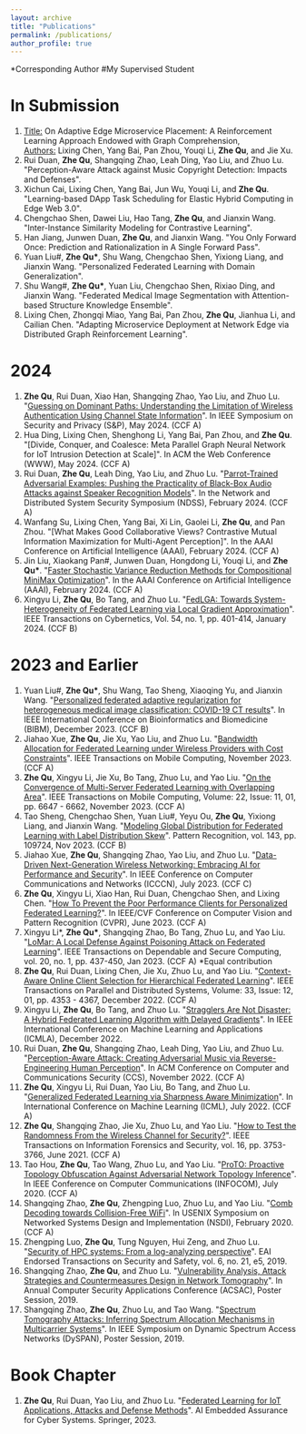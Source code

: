 ```yaml
---
layout: archive
title: "Publications"
permalink: /publications/
author_profile: true
---
```

\*Corresponding Author   \#My Supervised Student      

In Submission
=====
1. <font size= “1.5”><ins>Title:</ins> On Adaptive Edge Microservice Placement: A Reinforcement Learning Approach Endowed with Graph Comprehension,\
   <ins>Authors:</ins> Lixing Chen, Yang Bai, Pan Zhou, Youqi Li, **Zhe Qu**, and Jie Xu.</font>
3. Rui Duan, **Zhe Qu**, Shangqing Zhao, Leah Ding, Yao Liu, and Zhuo Lu. "Perception-Aware Attack against Music Copyright Detection: Impacts and Defenses".
4. Xichun Cai, Lixing Chen, Yang Bai, Jun Wu, Youqi Li, and **Zhe Qu**. "Learning-based DApp Task Scheduling for Elastic Hybrid Computing in Edge Web 3.0".
5. Chengchao Shen, Dawei Liu, Hao Tang, **Zhe Qu**, and Jianxin Wang. "Inter-Instance Similarity Modeling for Contrastive Learning".
6. Han Jiang, Junwen Duan, **Zhe Qu**, and Jianxin Wang. "You Only Forward Once: Prediction and Rationalization in A Single Forward Pass".
7. Yuan Liu\#, **Zhe Qu\***, Shu Wang, Chengchao Shen, Yixiong Liang, and Jianxin Wang. "Personalized Federated Learning with Domain Generalization".
8. Shu Wang\#, **Zhe Qu\***, Yuan Liu, Chengchao Shen, Rixiao Ding, and Jianxin Wang. "Federated Medical Image Segmentation with Attention-based Structure Knowledge Ensemble".
9. Lixing Chen, Zhongqi Miao, Yang Bai, Pan Zhou, **Zhe Qu**, Jianhua Li, and Cailian Chen. "Adapting Microservice Deployment at Network Edge via Distributed Graph Reinforcement Learning".

2024
=====
1. **Zhe Qu**, Rui Duan, Xiao Han, Shangqing Zhao, Yao Liu, and Zhuo Lu. "[Guessing on Dominant Paths: Understanding the Limitation of Wireless Authentication Using Channel State Information](https://csalab.site/getsrc/?n=papers/23qdh-sp.pdf)". In IEEE Symposium on Security and Privacy (S&P), May 2024. (CCF A)
2. Hua Ding, Lixing Chen, Shenghong Li, Yang Bai, Pan Zhou, and **Zhe Qu**. "[Divide, Conquer, and Coalesce: Meta Parallel Graph Neural Network for IoT Intrusion Detection at Scale]". In ACM the Web Conference (WWW), May 2024. (CCF A) 
3. Rui Duan, **Zhe Qu**, Leah Ding, Yao Liu, and Zhuo Lu. "[Parrot-Trained Adversarial Examples: Pushing the Practicality of Black-Box Audio Attacks against Speaker Recognition Models](https://arxiv.org/pdf/2311.07780.pdf)". In the Network and Distributed System Security Symposium (NDSS), February 2024. (CCF A)
4. Wanfang Su, Lixing Chen, Yang Bai, Xi Lin, Gaolei Li, **Zhe Qu**, and Pan Zhou. "[What Makes Good Collaborative Views? Contrastive Mutual Information Maximization for Multi-Agent Perception]". In the AAAI Conference on Artificial Intelligence (AAAI), February 2024. (CCF A)
5. Jin Liu, Xiaokang Pan\#, Junwen Duan, Hongdong Li, Youqi Li, and **Zhe Qu\***. "[Faster Stochastic Variance Reduction Methods for Compositional MiniMax Optimization](https://arxiv.org/pdf/2308.09604.pdf)". In the AAAI Conference on Artificial Intelligence (AAAI), February 2024. (CCF A)
6. Xingyu Li, **Zhe Qu**, Bo Tang, and Zhuo Lu. "[FedLGA: Towards System-Heterogeneity of Federated Learning via Local Gradient Approximation](https://arxiv.org/pdf/2112.11989.pdf)". IEEE Transactions on Cybernetics, Vol. 54, no. 1, pp. 401-414, January 2024. (CCF B)

2023 and Earlier
====
1. Yuan Liu\#, **Zhe Qu\***, Shu Wang, Tao Sheng, Xiaoqing Yu, and Jianxin Wang. "[Personalized federated adaptive regularization for heterogeneous medical image classification: COVID-19 CT results](https://ieeexplore.ieee.org/abstract/document/10385702)". In IEEE International Conference on Bioinformatics and Biomedicine (BIBM), December 2023. (CCF B)
2. Jiahao Xue, **Zhe Qu**, Jie Xu, Yao Liu, and Zhuo Lu. "[Bandwidth Allocation for Federated Learning under Wireless Providers with Cost Constraints](https://csalab.site/getsrc/?n=papers/24xqx-tmc.pdf)". IEEE Transactions on Mobile Computing, November 2023. (CCF A)
3. **Zhe Qu**, Xingyu Li, Jie Xu, Bo Tang, Zhuo Lu, and Yao Liu. "[On the Convergence of Multi-Server Federated Learning with Overlapping Area](https://arxiv.org/pdf/2208.07893.pdf)". IEEE Transactions on Mobile Computing, Volume: 22, Issue: 11, 01, pp. 6647 - 6662, November 2023. (CCF A)
4. Tao Sheng, Chengchao Shen, Yuan Liu\#, Yeyu Ou, **Zhe Qu**, Yixiong Liang, and Jianxin Wang. "[Modeling Global Distribution for Federated Learning with Label Distribution Skew](https://arxiv.org/abs/2212.08883.pdf)". Pattern Recognition, vol. 143, pp. 109724, Nov 2023. (CCF B)
5. Jiahao Xue, **Zhe Qu**, Shangqing Zhao, Yao Liu, and Zhuo Lu. "[Data-Driven Next-Generation Wireless Networking: Embracing AI for Performance and Security](https://arxiv.org/abs/2306.06178.pdf)". In IEEE Conference on Computer Communications and Networks (ICCCN), July 2023. (CCF C)
6. **Zhe Qu**, Xingyu Li, Xiao Han, Rui Duan, Chengchao Shen, and Lixing Chen. "[How To Prevent the Poor Performance Clients for Personalized Federated Learning?](https://openaccess.thecvf.com/content/CVPR2023/papers/Qu_How_To_Prevent_the_Poor_Performance_Clients_for_Personalized_Federated_CVPR_2023_paper.pdf)". In IEEE/CVF Conference on Computer Vision and Pattern Recognition (CVPR), June 2023. (CCF A)
7. Xingyu Li\*, **Zhe Qu\***, Shangqing Zhao, Bo Tang, Zhuo Lu, and Yao Liu. "[LoMar: A Local Defense Against Poisoning Attack on Federated Learning](https://arxiv.org/pdf/2201.02873.pdf)". IEEE Transactions on Dependable and Secure Computing, vol. 20, no. 1, pp. 437-450, Jan 2023. (CCF A) \*Equal contribution
8. **Zhe Qu**, Rui Duan, Lixing Chen, Jie Xu, Zhuo Lu, and Yao Liu. "[Context-Aware Online Client Selection for Hierarchical Federated Learning](https://arxiv.org/pdf/2112.00925.pdf)". IEEE Transactions on Parallel and Distributed Systems, Volume: 33, Issue: 12, 01, pp. 4353 - 4367, December 2022. (CCF A)
9. Xingyu Li, **Zhe Qu**, Bo Tang, and Zhuo Lu. "[Stragglers Are Not Disaster: A Hybrid Federated Learning Algorithm with Delayed Gradients](https://arxiv.org/pdf/2102.06329.pdf)". In IEEE International Conference on Machine Learning and Applications (ICMLA), December 2022.
10. Rui Duan, **Zhe Qu**, Shangqing Zhao, Leah Ding, Yao Liu, and Zhuo Lu. "[Perception-Aware Attack: Creating Adversarial Music via Reverse-Engineering Human Perception](https://arxiv.org/pdf/2207.13192.pdf)". In ACM Conference on Computer and Communications Security (CCS), November 2022. (CCF A)
11. **Zhe Qu**, Xingyu Li, Rui Duan, Yao Liu, Bo Tang, and Zhuo Lu. "[Generalized Federated Learning via Sharpness Aware Minimization](https://arxiv.org/pdf/2206.02618.pdf)". In International Conference on Machine Learning (ICML), July 2022. (CCF A)
12. **Zhe Qu**, Shangqing Zhao, Jie Xu, Zhuo Lu, and Yao Liu. "[How to Test the Randomness From the Wireless Channel for Security?](https://arxiv.org/pdf/2106.07715.pdf)". IEEE Transactions on Information Forensics and Security, vol. 16, pp. 3753-3766, June 2021. (CCF A)
13. Tao Hou, **Zhe Qu**, Tao Wang, Zhuo Lu, and Yao Liu. "[ProTO: Proactive Topology Obfuscation Against Adversarial Network Topology Inference](https://csalab.site/getsrc/?n=papers/20hqw-info.pdf)". In IEEE Conference on Computer Communications (INFOCOM), July 2020. (CCF A)
14. Shangqing Zhao, **Zhe Qu**, Zhengping Luo, Zhuo Lu, and Yao Liu. "[Comb Decoding towards Collision-Free WiFi](https://csalab.site/getsrc/?n=papers/20zql-nsdi.pdf)". In USENIX Symposium on Networked Systems Design and Implementation (NSDI), February 2020. (CCF A)
15. Zhengping Luo, **Zhe Qu**, Tung Nguyen, Hui Zeng, and Zhuo Lu. "[Security of HPC systems: From a log-analyzing perspective](https://csalab.site/getsrc/?n=papers/19lqn-etss.pdf)". EAI Endorsed Transactions on Security and Safety, vol. 6, no. 21, e5, 2019.
16. Shangqing Zhao, **Zhe Qu**, and Zhuo Lu. "[Vulnerability Analysis, Attack Strategies and Countermeasures Design in Network Tomography](https://csalab.site/getsrc/?n=papers/19zlw-acsac.pdf)". In Annual Computer Security Applications Conference (ACSAC), Poster Session, 2019.
17. Shangqing Zhao, **Zhe Qu**, Zhuo Lu, and Tao Wang. "[Spectrum Tomography Attacks: Inferring Spectrum Allocation Mechanisms in Multicarrier Systems](https://csalab.site/getsrc/?n=papers/19zlw-dyspan.pdf)". In IEEE Symposium on Dynamic Spectrum Access Networks (DySPAN), Poster Session, 2019.


Book Chapter
=====
1. **Zhe Qu**, Rui Duan, Yao Liu, and Zhuo Lu. "[Federated Learning for IoT Applications, Attacks and Defense Methods](https://link.springer.com/chapter/10.1007/978-3-031-42637-7_9)". AI Embedded Assurance for Cyber Systems. Springer, 2023.
